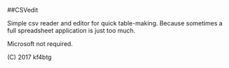 ##CSVedit

Simple csv reader and editor for quick table-making. Because sometimes a full spreadsheet application is just too much.

Microsoft not required.

(C) 2017 kf4btg
